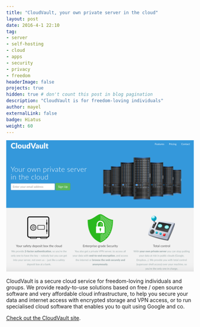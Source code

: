 ```yaml
---
title: "CloudVault, your own private server in the cloud"
layout: post
date: 2016-4-1 22:10
tag:
- server
- self-hosting
- cloud
- apps
- security
- privacy
- freedom
headerImage: false
projects: true
hidden: true # don't count this post in blog pagination
description: "CloudVault is for freedom-loving individuals"
author: mayel
externalLink: false
badge: Hiatus
weight: 60
---
```


[![Screenshot](./assets/images/cloudvault-screen.png)](http://cloudvault.me/)

CloudVault is a secure cloud service for freedom-loving individuals and groups. We provide ready-to-use solutions based on free / open source software and very affordable cloud infrastructure, to help you secure your data and internet access with encrypted storage and VPN access, or to run specialised cloud software that enables you to quit using Google and co.

[Check out the CloudVault site](http://cloudvault.me/).
